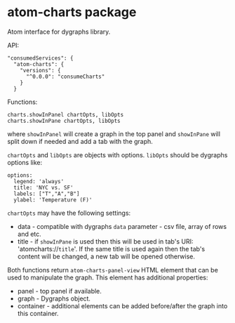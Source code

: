 # atom-charts package

Atom interface for dygraphs library.

API:

```
"consumedServices": {
  "atom-charts": {
    "versions": {
      "^0.0.0": "consumeCharts"
    }
  }
```

Functions:

```
charts.showInPanel chartOpts, libOpts
charts.showInPane chartOpts, libOpts
```

where `showInPanel` will create a graph in the top panel and `showInPane` will split down if needed and add a tab with the graph.

`chartOpts` and `libOpts` are objects with options. `libOpts` should be dygraphs options like:
```
options:
  legend: 'always'
  title: 'NYC vs. SF'
  labels: ["T","A","B"]
  ylabel: 'Temperature (F)'
```

`chartOpts` may have the following settings:
* data - compatible with dygraphs `data` parameter - csv file, array of rows and etc.
* title - if `showInPane` is used then this will be used in tab's URI: 'atomcharts://`title`'. If the same title is used again then the tab's content will be changed, a new tab will be opened otherwise.

Both functions return `atom-charts-panel-view` HTML element that can be used to manipulate the graph. This element has additional properties:
* panel - top panel if available.
* graph - Dygraphs object.
* container - additional elements can be added before/after the graph into this container.
